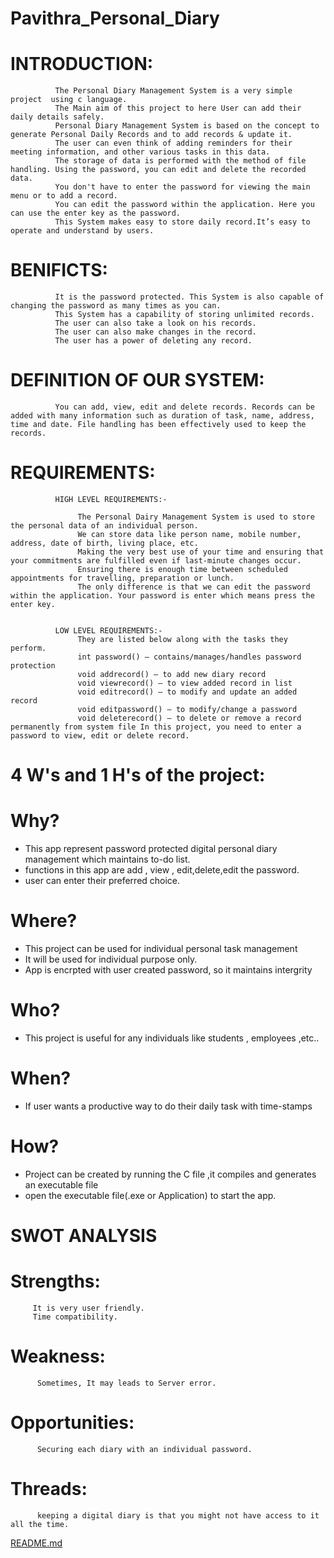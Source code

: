 # Pavithra_Personal_Diary
# INTRODUCTION:
                                                          
              The Personal Diary Management System is a very simple project  using c language.
              The Main aim of this project to here User can add their daily details safely.
              Personal Diary Management System is based on the concept to generate Personal Daily Records and to add records & update it.
              The user can even think of adding reminders for their meeting information, and other various tasks in this data.
              The storage of data is performed with the method of file handling. Using the password, you can edit and delete the recorded data.
              You don't have to enter the password for viewing the main menu or to add a record. 
              You can edit the password within the application. Here you can use the enter key as the password.
              This System makes easy to store daily record.It’s easy to operate and understand by users.
              
# BENIFICTS:
              It is the password protected. This System is also capable of changing the password as many times as you can.
              This System has a capability of storing unlimited records.
              The user can also take a look on his records.
              The user can also make changes in the record. 
              The user has a power of deleting any record.
              
# DEFINITION OF OUR SYSTEM:
              You can add, view, edit and delete records. Records can be added with many information such as duration of task, name, address, time and date. File handling has been effectively used to keep the records.

              
# REQUIREMENTS:
              HIGH LEVEL REQUIREMENTS:-
                    
                   The Personal Dairy Management System is used to store the personal data of an individual person. 
                   We can store data like person name, mobile number, address, date of birth, living place, etc.
                   Making the very best use of your time and ensuring that your commitments are fulfilled even if last-minute changes occur.
                   Ensuring there is enough time between scheduled appointments for travelling, preparation or lunch.
                   The only difference is that we can edit the password within the application. Your password is enter which means press the enter key.
                  
                  
              LOW LEVEL REQUIREMENTS:-
                   They are listed below along with the tasks they perform.
                   int password() – contains/manages/handles password protection 
                   void addrecord() – to add new diary record
                   void viewrecord() – to view added record in list 
                   void editrecord() – to modify and update an added record 
                   void editpassword() – to modify/change a password
                   void deleterecord() – to delete or remove a record permanently from system file In this project, you need to enter a password to view, edit or delete record.   

# 4 W's and 1 H's of the project:

# Why?
* This app represent password protected digital personal diary management which maintains to-do list.
* functions in this app are add , view , edit,delete,edit the password.
* user can enter their preferred choice.

# Where?
* This project can be used for individual personal task management
* It will be used for individual purpose only.
* App is encrpted with user created password, so it maintains intergrity


# Who?
* This project is useful for any individuals like students , employees ,etc..

# When?
* If user wants a productive way to do their daily task with time-stamps

# How?
* Project can be created by running the C file ,it compiles and generates an executable file
* open the executable file(.exe or Application) to start the app.

# SWOT ANALYSIS
                                                          
# Strengths:
         It is very user friendly.
         Time compatibility.
# Weakness:
          Sometimes, It may leads to Server error.
# Opportunities:
          Securing each diary with an individual password.
# Threads:
          keeping a digital diary is that you might not have access to it all the time.

[README.md](https://github.com/pavithra-7373/Pavithra_Personal_Diary/files/8123490/README.md)
